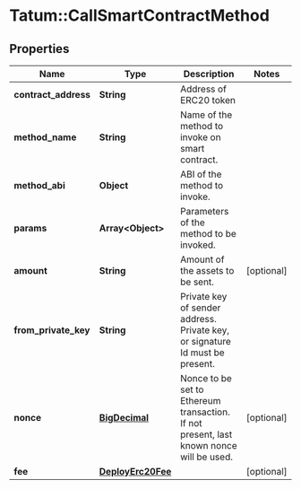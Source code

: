 # Tatum::CallSmartContractMethod

## Properties
Name | Type | Description | Notes
------------ | ------------- | ------------- | -------------
**contract_address** | **String** | Address of ERC20 token | 
**method_name** | **String** | Name of the method to invoke on smart contract. | 
**method_abi** | **Object** | ABI of the method to invoke. | 
**params** | **Array&lt;Object&gt;** | Parameters of the method to be invoked. | 
**amount** | **String** | Amount of the assets to be sent. | [optional] 
**from_private_key** | **String** | Private key of sender address. Private key, or signature Id must be present. | 
**nonce** | [**BigDecimal**](BigDecimal.md) | Nonce to be set to Ethereum transaction. If not present, last known nonce will be used. | [optional] 
**fee** | [**DeployErc20Fee**](DeployErc20Fee.md) |  | [optional] 

